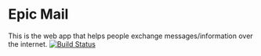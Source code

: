 # Epic Mail
This is the web app that helps people exchange
messages/information over the internet.
[![Build Status](https://travis-ci.org/mnzube/Epic-Mail.svg?branch=develop)](https://travis-ci.org/mnzube/Epic-Mail)